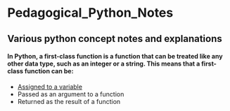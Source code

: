 # Pedagogical_Python_Notes
## Various python concept notes and explanations
#### In Python, a **first-class function** is a function that can be treated like any other data type, such as an integer or a string. This means that a first-class function can be:
- [Assigned to a variable](c2%20_function_as_variable.py)
- Passed as an argument to a function
- Returned as the result of a function

